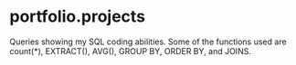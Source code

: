 # portfolio.projects 
Queries showing my SQL coding abilities. 
Some of the functions used are count(*), EXTRACT(), AVG(), GROUP BY, ORDER BY, and JOINS.
